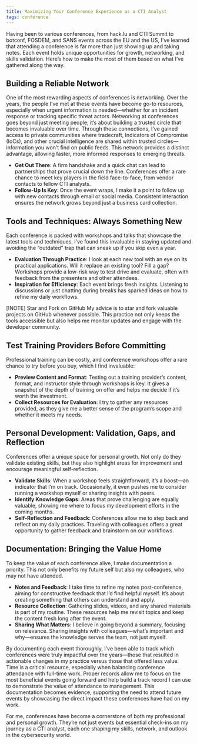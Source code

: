 ```yaml
---
title: Maximizing Your Conference Experience as a CTI Analyst
tags: conference
---
```


Having been to various conferences, from hack.lu and CTI Summit to botconf,
FOSDEM, and SANS events across the EU and the US, I've learned that attending a
conference is far more than just showing up and taking notes. Each event holds
unique opportunities for growth, networking, and skills validation. Here’s how
to make the most of them based on what I’ve gathered along the way.

## Building a Reliable Network

One of the most rewarding aspects of conferences is networking. Over the years,
the people I’ve met at these events have become go-to resources, especially when
urgent information is needed—whether for an incident response or tracking
specific threat actors. Networking at conferences goes beyond just meeting
people; it’s about building a trusted circle that becomes invaluable over time.
Through these connections, I’ve gained access to private communities where
tradecraft, Indicators of Compromise (IoCs), and other crucial intelligence are
shared within trusted circles—information you won’t find on public feeds. This
network provides a distinct advantage, allowing faster, more informed responses
to emerging threats.

- **Get Out There**: A firm handshake and a quick chat can lead to partnerships
  that prove crucial down the line. Conferences offer a rare chance to meet key
  players in the field face-to-face, from vendor contacts to fellow CTI
  analysts.
- **Follow-Up Is Key**: Once the event wraps, I make it a point to follow up
  with new contacts through email or social media. Consistent interaction
  ensures the network grows beyond just a business card collection.

## Tools and Techniques: Always Something New

Each conference is packed with workshops and talks that showcase the latest
tools and techniques. I’ve found this invaluable in staying updated and avoiding
the “outdated” trap that can sneak up if you skip even a year.

- **Evaluation Through Practice**: I look at each new tool with an eye on its
  practical applications. Will it replace an existing tool? Fill a gap?
  Workshops provide a low-risk way to test drive and evaluate, often with
  feedback from the presenters and other attendees.
- **Inspiration for Efficiency**: Each event brings fresh insights. Listening to
  discussions or just chatting during breaks has sparked ideas on how to refine
  my daily workflows.

<div class="callout" markdown="span">
	<span class="callout-title">[!NOTE] Star and Fork on GitHub</span>
	My advice is to star and fork valuable projects on GitHub whenever possible. This practice not only keeps the tools accessible but also helps me monitor updates and engage with the developer community.
</div>

## Test Training Providers Before Committing

Professional training can be costly, and conference workshops offer a rare
chance to try before you buy, which I find invaluable:

- **Preview Content and Format**: Testing out a training provider’s content,
  format, and instructor style through workshops is key. It gives a snapshot of
  the depth of training on offer and helps me decide if it’s worth the
  investment.
- **Collect Resources for Evaluation**: I try to gather any resources provided,
  as they give me a better sense of the program’s scope and whether it meets my
  needs.

## Personal Development: Validation, Gaps, and Reflection

Conferences offer a unique space for personal growth. Not only do they validate
existing skills, but they also highlight areas for improvement and encourage
meaningful self-reflection.

- **Validate Skills**: When a workshop feels straightforward, it’s a boost—an
  indicator that I’m on track. Occasionally, it even pushes me to consider
  running a workshop myself or sharing insights with peers.
- **Identify Knowledge Gaps**: Areas that prove challenging are equally
  valuable, showing me where to focus my development efforts in the coming
  months.
- **Self-Reflection and Feedback**: Conferences allow me to step back and
  reflect on my daily practices. Traveling with colleagues offers a great
  opportunity to gather feedback and brainstorm on our workflows.

## Documentation: Bringing the Value Home

To keep the value of each conference alive, I make documentation a priority.
This not only benefits my future self but also my colleagues, who may not have
attended.

- **Notes and Feedback**: I take time to refine my notes post-conference, aiming
  for constructive feedback that I’d find helpful myself. It’s about creating
  something that others can understand and apply.
- **Resource Collection**: Gathering slides, videos, and any shared materials is
  part of my routine. These resources help me revisit topics and keep the
  content fresh long after the event.
- **Sharing What Matters**: I believe in going beyond a summary, focusing on
  relevance. Sharing insights with colleagues—what’s important and why—ensures
  the knowledge serves the team, not just myself.

By documenting each event thoroughly, I’ve been able to track which conferences
were truly impactful over the years—those that resulted in actionable changes in
my practice versus those that offered less value. Time is a critical resource,
especially when balancing conference attendance with full-time work. Proper
records allow me to focus on the most beneficial events going forward and help
build a track record I can use to demonstrate the value of attendance to
management. This documentation becomes evidence, supporting the need to attend
future events by showcasing the direct impact these conferences have had on my
work.

For me, conferences have become a cornerstone of both my professional and
personal growth. They’re not just events but essential check-ins on my journey
as a CTI analyst, each one shaping my skills, network, and outlook in the
cybersecurity world.